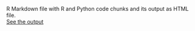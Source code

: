 R Markdown file with R and Python code chunks and its output as HTML file.  
[See the output](https://tianaq.github.io/udacity-bertelsmann-ds-challenge/r_and_python_in_rstudio.html)
